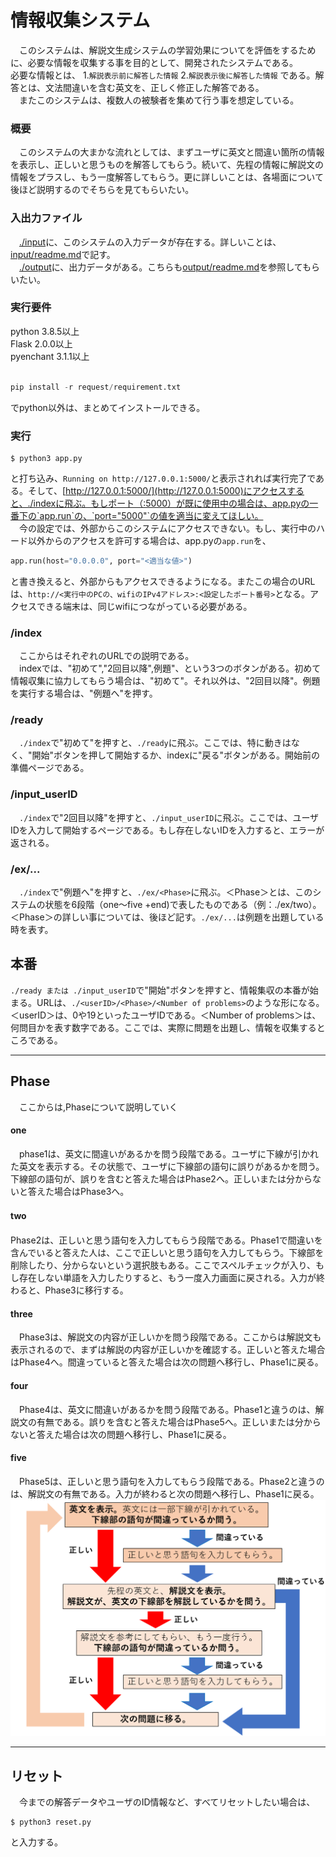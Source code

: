 # 情報収集システム
　このシステムは、解説文生成システムの学習効果についてを評価をするために、必要な情報を収集する事を目的として、開発されたシステムである。<br>
必要な情報とは、
1.`解説表示前に解答した情報`
2.`解説表示後に解答した情報`
である。解答とは、文法間違いを含む英文を、正しく修正した解答である。<br>
　またこのシステムは、複数人の被験者を集めて行う事を想定している。


### 概要
　このシステムの大まかな流れとしては、まずユーザに英文と間違い箇所の情報を表示し、正しいと思うものを解答してもらう。続いて、先程の情報に解説文の情報をプラスし、もう一度解答してもらう。更に詳しいことは、各場面について後ほど説明するのでそちらを見てもらいたい。<br>

### 入出力ファイル
　[./input](https://github.com/yusuke1565/evaluation-system/tree/master/input)に、このシステムの入力データが存在する。詳しいことは、[input/readme.md](https://github.com/yusuke1565/evaluation-system/tree/master/input/readme.md)で記す。<br>
　[./output](https://github.com/yusuke1565/evaluation-system/tree/master/output)に、出力データがある。こちらも[output/readme.md](https://github.com/yusuke1565/evaluation-system/tree/master/output/readme.md)を参照してもらいたい。

### 実行要件
python 3.8.5以上<br>
Flask 2.0.0以上<br>
pyenchant 3.1.1以上<br><br>
```python
pip install -r request/requirement.txt
```
でpython以外は、まとめてインストールできる。

### 実行
```python:/evaluation-system
$ python3 app.py
```
と打ち込み、`Running on http://127.0.0.1:5000/`と表示されれば実行完了である。そして、[http://127.0.0.1:5000/](http://127.0.0.1:5000)にアクセスすると、./indexに飛ぶ。もしポート（:5000）が既に使用中の場合は、app.pyの一番下の`app.run`の、`port="5000"`の値を適当に変えてほしい。<br>
　今の設定では、外部からこのシステムにアクセスできない。もし、実行中のハード以外からのアクセスを許可する場合は、app.pyの`app.run`を、
```python:app.py
app.run(host="0.0.0.0", port="<適当な値>")
```
と書き換えると、外部からもアクセスできるようになる。またこの場合のURLは、`http://<実行中のPCの、wifiのIPv4アドレス>:<設定したポート番号>`となる。アクセスできる端末は、同じwifiにつながっている必要がある。

### /index
　ここからはそれぞれのURLでの説明である。<br>
　indexでは、"初めて","2回目以降",例題"、という3つのボタンがある。初めて情報収集に協力してもらう場合は、"初めて"。それ以外は、"2回目以降"。例題を実行する場合は、"例題へ"を押す。

### /ready
　`./index`で"初めて"を押すと、`./ready`に飛ぶ。ここでは、特に動きはなく、"開始"ボタンを押して開始するか、indexに"戻る"ボタンがある。開始前の準備ページである。

### /input_userID
　`./index`で"2回目以降"を押すと、`./input_userID`に飛ぶ。ここでは、ユーザIDを入力して開始するページである。もし存在しないIDを入力すると、エラーが返される。

### /ex/...
　`./index`で"例題へ"を押すと、`./ex/<Phase>`に飛ぶ。＜Phase＞とは、このシステムの状態を6段階（one～five +end)で表したものである（例：./ex/two）。＜Phase＞の詳しい事については、後ほど記す。`./ex/...`は例題を出題している時を表す。

## 本番
 `./ready または ./input_userID`で"開始"ボタンを押すと、情報集収の本番が始まる。URLは、`./<userID>/<Phase>/<Number of problems>`のような形になる。＜userID＞は、0や19といったユーザIDである。＜Number of problems＞は、何問目かを表す数字である。ここでは、実際に問題を出題し、情報を収集するところである。
<hr>

## Phase
　ここからは,Phaseについて説明していく
#### one
　phase1は、英文に間違いがあるかを問う段階である。ユーザに下線が引かれた英文を表示する。その状態で、ユーザに下線部の語句に誤りがあるかを問う。下線部の語句が、誤りを含むと答えた場合はPhase2へ。正しいまたは分からないと答えた場合はPhase3へ。

#### two　
 Phase2は、正しいと思う語句を入力してもらう段階である。Phase1で間違いを含んでいると答えた人は、ここで正しいと思う語句を入力してもらう。下線部を削除したり、分からないという選択肢もある。ここでスペルチェックが入り、もし存在しない単語を入力したりすると、もう一度入力画面に戻される。入力が終わると、Phase3に移行する。

#### three
　Phase3は、解説文の内容が正しいかを問う段階である。ここからは解説文も表示されるので、まずは解説の内容が正しいかを確認する。正しいと答えた場合はPhase4へ。間違っていると答えた場合は次の問題へ移行し、Phase1に戻る。

#### four
　Phase4は、英文に間違いがあるかを問う段階である。Phase1と違うのは、解説文の有無である。誤りを含むと答えた場合はPhase5へ。正しいまたは分からないと答えた場合は次の問題へ移行し、Phase1に戻る。

#### five
　Phase5は、正しいと思う語句を入力してもらう段階である。Phase2と違うのは、解説文の有無である。入力が終わると次の問題へ移行し、Phase1に戻る。
![システム図解](./images/system_overview.png "システム概要の図解")

<hr>

## リセット
　今までの解答データやユーザのID情報など、すべてリセットしたい場合は、
```python:reset
$ python3 reset.py
```
と入力する。
